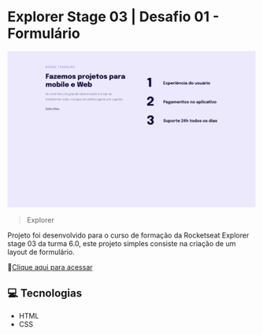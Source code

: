 # Explorer Stage 03 | Desafio 01 - Formulário

![preview](image/preview.png)

> Explorer

Projeto foi desenvolvido para o curso de formação da Rocketseat Explorer stage 03 da turma 6.0, este projeto simples consiste na criação de um layout de formulário.

🔗[Clique aqui para acessar](https://explorer-stage3-desafio01.vercel.app/)

## 💻 Tecnologias

- HTML
- CSS

